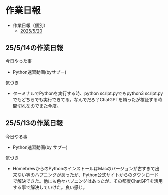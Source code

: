 # 作業日報

- 作業日報（個別）
  - [2025/5/20](daily/2025-05-20.md)

## 25/5/14の作業日報

今日やった事
- Python速習動画(byサプー)

気づき
- ターミナルでPythonを実行する時、python script.pyでもpython3 script.pyでもどちらでも実行できてる。なんでだろ？ChatGPTを頼ったが検証する時間切れなのでまた今度。

## 25/5/13の作業日報

今日やる事
- Python速習動画(by サプー)

気づき
- HomebrewからのPythonのインストールはMacのバージョンが古すぎて出来ない等のハプニングがあったが、Python公式サイトからのダウンロードで解決できた。他にも色々ハプニングはあったが、その都度ChatGPTを活用する事で解決していけた。良い感じ。
